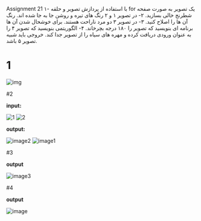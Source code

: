 Assignment 21
۱- با استفاده از پردازش تصویر و حلقه for یک تصویر به صورت صفحه شطرنج خالی بسازید.
۲- در تصویر ۱ و ۲ رنگ های تیره و روشن جا به جا شده اند. رنگ آن ها را اصلاح کنید.
۳- در تصویر ۳ دو مرد ناراحت هستند. برای خوشحال شدن آن ها برنامه ای بنویسید که تصویر را ۱۸۰ درجه بچرخاند.
۴- الگوریتمی بنویسید که تصویر ۴ را به عنوان ورودی دریافت کرده و مهره های سیاه را از تصویر جدا کند. خروجی باید شبیه تصویر ۵ باشد.


# 1
![img](https://user-images.githubusercontent.com/83751182/121843222-179bb180-ccf7-11eb-9e81-13c4eaea3a0d.jpg)


#2

**input:**

![1](https://user-images.githubusercontent.com/83751182/121850026-664e4900-cd01-11eb-9761-614c90a4c52e.jpg)
![2](https://user-images.githubusercontent.com/83751182/121850030-68b0a300-cd01-11eb-85db-0b45c21e5a63.jpg)

**output:**

![image2](https://user-images.githubusercontent.com/83751182/121850050-70704780-cd01-11eb-9f4c-f887500ffd66.jpg)
![image1](https://user-images.githubusercontent.com/83751182/121850055-723a0b00-cd01-11eb-95e8-45f843d08de0.jpg)

#3

**output**

![image3](https://user-images.githubusercontent.com/83751182/122333329-35625400-cf4d-11eb-9a03-b84b05175f0f.jpg)

#4

**output**

![image](https://user-images.githubusercontent.com/83751182/122340579-ad357c00-cf57-11eb-9d27-d99c9068f1f5.jpg)
